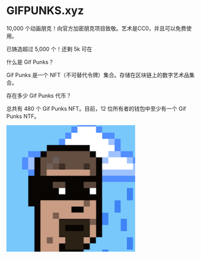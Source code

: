 # GIFPUNKS.xyz

10,000 个动画朋克！向官方加密朋克项目致敬。艺术是CC0，并且可以免费使用。

已铸造超过 5,000 个！还剩 5k 可在

什么是 Gif Punks？

Gif Punks 是一个 NFT（不可替代令牌）集合。存储在区块链上的数字艺术品集合。

存在多少 Gif Punks 代币？

总共有 480 个 Gif Punks NFT。目前，12 位所有者的钱包中至少有一个 Gif Punks NTF。

![nft](1661415533775.png)
